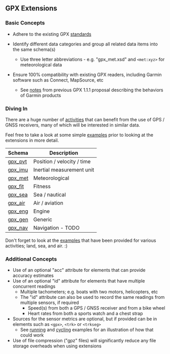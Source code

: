 ## GPX Extensions

### Basic Concepts

- Adhere to the existing GPX [standards](../standards.md)
- Identify different data categories and group all related data items into the same schema(s)
  - Use three letter abbreviations - e.g. "gpx_met.xsd" and `<met:xyz>` for meteorological data

- Ensure 100% compatibility with existing GPX readers, including Garmin software such as Connect, MapSource, etc
  - See [notes](../proposal/garmin.md) from previous GPX 1.1.1 proposal describing the behaviors of Garmin products




### Diving In

There are a huge number of [activities](../landscape/activities.md) that can benefit from the use of GPS / GNSS receivers, many of which will be interested in similar data.

Feel free to take a look at some simple [examples](examples/README.md) prior to looking at the extensions in more detail.

| Schema                       | Description                |
| ---------------------------- | -------------------------- |
| [gpx_pvt](gpx_pvt/README.md) | Position / velocity / time |
| [gpx_imu](gpx_imu/README.md) | Inertial measurement unit  |
| [gpx_met](gpx_met/README.md) | Meteorological             |
| [gpx_fit](gpx_fit/README.md) | Fitness                    |
| [gpx_sea](gpx_sea/README.md) | Sea / nautical             |
| [gpx_air](gpx_air/README.md) | Air / aviation             |
| [gpx_eng](gpx_eng/README.md) | Engine                     |
| [gpx_gen](gpx_gen/README.md) | Generic                    |
| [gpx_nav](gpx_nav/README.md) | Navigation - TODO          |

Don't forget to look at the [examples](examples/README.md) that have been provided for various activities; land, sea, and air. :)



### Additional Concepts

- Use of an optional "acc" attribute for elements that can provide accuracy estimates
- Use of an optional "id" attribute for elements that have multiple concurrent readings
  - Multiple tachometers; e.g. boats with two motors, helicopters, etc
  - The "id" attribute can also be used to record the same readings from multiple sensors, if required
    - Speed(s) from both a GPS / GNSS receiver and from a bike wheel
    - Heart rates from both a sports watch and a chest strap
- Sources for the sensor metrics are optional, but if provided can be in elements such as `<gpx>`, `<trk>` or `<trkseg>`
  - See [running](examples/fit/running.md) and [cycling](examples/fit/cycling.md) examples for an illustration of how that could work
- Use of file compression ("gpz" files) will significantly reduce any file storage overheads when using extensions
